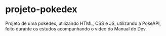# projeto-pokedex
 Projeto de uma pokedex, utilizando HTML, CSS e JS, utilizando a PokeAPI, feito durante os estudos acompanhando o video do Manual do Dev.
